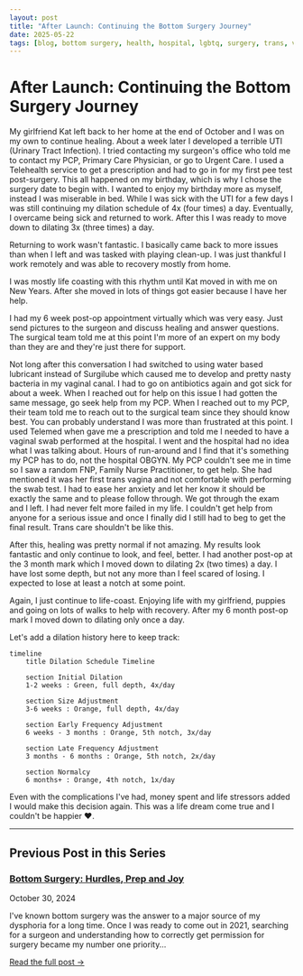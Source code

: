 ```yaml
---
layout: post
title: "After Launch: Continuing the Bottom Surgery Journey"
date: 2025-05-22
tags: [blog, bottom surgery, health, hospital, lgbtq, surgery, trans, vaginoplasty, recovery]
---
```


# After Launch: Continuing the Bottom Surgery Journey

My girlfriend Kat left back to her home at the end of October and I was on my own to continue healing. About a week later I developed a terrible UTI (Urinary Tract Infection). I tried contacting my surgeon's office who told me to contact my PCP, Primary Care Physician, or go to Urgent Care. I used a Telehealth service to get a prescription and had to go in for my first pee test post-surgery. This all happened on my birthday, which is why I chose the surgery date to begin with. I wanted to enjoy my birthday more as myself, instead I was miserable in bed. While I was sick with the UTI for a few days I was still continuing my dilation schedule of 4x (four times) a day. Eventually, I overcame being sick and returned to work. After this I was ready to move down to dilating 3x (three times) a day.

Returning to work wasn't fantastic. I basically came back to more issues than when I left and was tasked with playing clean-up. I was just thankful I work remotely and was able to recovery mostly from home.

I was mostly life coasting with this rhythm until Kat moved in with me on New Years. After she moved in lots of things got easier because I have her help.

I had my 6 week post-op appointment virtually which was very easy. Just send pictures to the surgeon and discuss healing and answer questions. The surgical team told me at this point I'm more of an expert on my body than they are and they're just there for support.

Not long after this conversation I had switched to using water based lubricant instead of Surgilube which caused me to develop and pretty nasty bacteria in my vaginal canal. I had to go on antibiotics again and got sick for about a week. When I reached out for help on this issue I had gotten the same message, go seek help from my PCP. When I reached out to my PCP, their team told me to reach out to the surgical team since they should know best. You can probably understand I was more than frustrated at this point. I used Telemed when gave me a prescription and told me I needed to have a vaginal swab performed at the hospital. I went and the hospital had no idea what I was talking about. Hours of run-around and I find that it's something my PCP has to do, not the hospital OBGYN. My PCP couldn't see me in time so I saw a random FNP, Family Nurse Practitioner, to get help. She had mentioned it was her first trans vagina and not comfortable with performing the swab test. I had to ease her anxiety and let her know it should be exactly the same and to please follow through. We got through the exam and I left. I had never felt more failed in my life. I couldn't get help from anyone for a serious issue and once I finally did I still had to beg to get the final result. Trans care shouldn't be like this.

After this, healing was pretty normal if not amazing. My results look fantastic and only continue to look, and feel, better. I had another post-op at the 3 month mark which I moved down to dilating 2x (two times) a day. I have lost some depth, but not any more than I feel scared of losing. I expected to lose at least a notch at some point.

Again, I just continue to life-coast. Enjoying life with my girlfriend, puppies and going on lots of walks to help with recovery. After my 6 month post-op mark I moved down to dilating only once a day.

Let's add a dilation history here to keep track:

```mermaid
timeline
    title Dilation Schedule Timeline

    section Initial Dilation
    1-2 weeks : Green, full depth, 4x/day

    section Size Adjustment
    3-6 weeks : Orange, full depth, 4x/day

    section Early Frequency Adjustment
    6 weeks - 3 months : Orange, 5th notch, 3x/day

    section Late Frequency Adjustment
    3 months - 6 months : Orange, 5th notch, 2x/day

    section Normalcy
    6 months+ : Orange, 4th notch, 1x/day
```

Even with the complications I've had, money spent and life stressors added I would make this decision again. This was a life dream come true and I couldn't be happier ❤.

---

## Previous Post in this Series

<div class="previous-post-preview">
  <h3><a href="/2024/10/30/bottom-surgery-hurdles-prep-and-joy.html">Bottom Surgery: Hurdles, Prep and Joy</a></h3>
  <p class="post-date">October 30, 2024</p>
  <p>
    I've known bottom surgery was the answer to a major source of my dysphoria for a long time. Once I was ready to come out in 2021, searching for a surgeon and understanding how to correctly get permission for surgery became my number one priority...
  </p>
  <a href="/2024/10/30/bottom-surgery-hurdles-prep-and-joy.html" class="read-more">Read the full post →</a>
</div>
